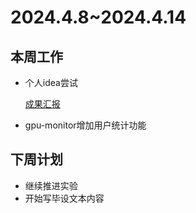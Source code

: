 # 2024.4.8~2024.4.14
## 本周工作
- 个人idea尝试

    [成果汇报](vivo汇报4.15.pptx)

- gpu-monitor增加用户统计功能
## 下周计划
- 继续推进实验
- 开始写毕设文本内容